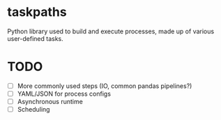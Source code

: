 # taskpaths

Python library used to build and execute processes, made up of various user-defined tasks.

# TODO

- [ ] More commonly used steps (IO, common pandas pipelines?)
- [ ] YAML/JSON for process configs
- [ ] Asynchronous runtime
- [ ] Scheduling

